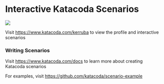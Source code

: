 # Interactive Katacoda Scenarios

[![](http://shields.katacoda.com/katacoda/kerruba/count.svg)](https://www.katacoda.com/kerruba "Get your profile on Katacoda.com")

Visit https://www.katacoda.com/kerruba to view the profile and interactive scenarios

### Writing Scenarios
Visit https://www.katacoda.com/docs to learn more about creating Katacoda scenarios

For examples, visit https://github.com/katacoda/scenario-example
